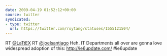 ```yaml
---
date: 2009-04-19 01:52:12+00:00
source: twitter
syndicated:
- type: twitter
  url: https://twitter.com/roytang/statuses/1555121504/
---
```


RT [@LaTtEX](https://twitter.com/LaTtEX/) RT [@joelsantiago](https://twitter.com/joelsantiago/) Heh. IT Departments all over are gonna love widespread adoption of this: http://ie6update.com/ #ie6update